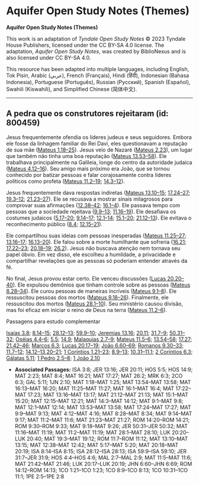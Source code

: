 # Aquifer Open Study Notes (Themes)

**Aquifer Open Study Notes (Themes)**

This work is an adaptation of *Tyndale Open Study Notes* © 2023 Tyndale House Publishers, licensed under the CC BY\-SA 4\.0 license. The adaptation, *Aquifer Open Study Notes*, was created by BiblioNexus and is also licensed under CC BY\-SA 4\.0\.

This resource has been adapted into multiple languages, including English, Tok Pisin, Arabic (عربي), French (Français), Hindi (हिंदी), Indonesian (Bahasa Indonesia), Portuguese (Português), Russian (Русский), Spanish (Español), Swahili (Kiswahili), and Simplified Chinese (简体中文).



--------------------------------

## A pedra que os construtores rejeitaram (id: 800459)

Jesus frequentemente ofendia os líderes judeus e seus seguidores. Embora ele fosse da linhagem familiar do Rei Davi, eles questionavam a reputação de sua mãe ([Mateus 1\.18–25](https://ref.ly/Matt1:18-Matt1:25)). Jesus veio de Nazaré ([Mateus 2\.23](https://ref.ly/Matt2:23)), um lugar que também não tinha uma boa reputação ([Mateus 13\.53–58](https://ref.ly/Matt13:53-Matt13:58)). Ele trabalhava principalmente na Galileia, longe do centro da autoridade judaica ([Mateus 4\.12–16](https://ref.ly/Matt4:12-Matt4:16)). Seu amigo mais próximo era João, que se tornou conhecido por batizar pessoas e falar corajosamente contra líderes políticos como profeta ([Mateus 11\.2–19](https://ref.ly/Matt11:2-Matt11:19); [14\.3–12](https://ref.ly/Matt14:3-Matt14:12)).

Jesus frequentemente dava respostas indiretas ([Mateus 13\.10–15](https://ref.ly/Matt13:10-Matt13:15); [17\.24–27](https://ref.ly/Matt17:24-Matt17:27); [19\.3–12](https://ref.ly/Matt19:3-Matt19:12); [21\.23–27](https://ref.ly/Matt21:23-Matt21:27)). Ele se recusava a mostrar sinais milagrosos para comprovar suas afirmações ([12\.38–42](https://ref.ly/Matt12:38-Matt12:42); [16\.1–4](https://ref.ly/Matt16:1-Matt16:4)). Ele passava tempo com pessoas que a sociedade rejeitava ([9\.9–13](https://ref.ly/Matt9:9-Matt9:13); [11\.16–19](https://ref.ly/Matt11:16-Matt11:19)). Ele desafiava os costumes judaicos ([5\.17–20](https://ref.ly/Matt5:17-Matt5:20); [9\.14–17](https://ref.ly/Matt9:14-Matt9:17); [12\.1–14](https://ref.ly/Matt12:1-Matt12:14); [15\.1–20](https://ref.ly/Matt15:1-Matt15:20); [21\.12–13](https://ref.ly/Matt21:12-Matt21:13)). Ele evitava o reconhecimento público ([8\.4](https://ref.ly/Matt8:4); [12\.15–21](https://ref.ly/Matt12:15-Matt12:21)).

Ele compartilhou suas ideias com pessoas inesperadas ([Mateus 11\.25–27](https://ref.ly/Matt11:25-Matt11:27); [13\.16–17](https://ref.ly/Matt13:16-Matt13:17); [16\.13–20](https://ref.ly/Matt16:13-Matt16:20)). Ele falou sobre a morte humilhante que sofreria ([16\.21](https://ref.ly/Matt16:21); [17\.22–23](https://ref.ly/Matt17:22-Matt17:23); [20\.18–19](https://ref.ly/Matt20:18-Matt20:19); [26\.2](https://ref.ly/Matt26:2)). Jesus não buscava atenção nem tornava seu papel óbvio. Em vez disso, ele escolheu a humildade, a privacidade e compartilhar revelações que as pessoas só poderiam entender através da fé.

No final, Jesus provou estar certo. Ele venceu discussões ([Lucas 20\.20–40](https://ref.ly/Luke20:20-Luke20:40)). Ele expulsou demônios que tinham controle sobre as pessoas ([Mateus 8\.28–34](https://ref.ly/Matt8:28-Matt8:34)). Ele curou pessoas de maneiras incríveis ([Mateus 9\.1–8](https://ref.ly/Matt9:1-Matt9:8)). Ele ressuscitou pessoas dos mortos ([Mateus 9\.18–26](https://ref.ly/Matt9:18-Matt9:26)). Finalmente, ele ressuscitou dos mortos ([Mateus 28\.1–10](https://ref.ly/Matt28:1-Matt28:10)). Seu ministério causou divisão, mas foi eficaz em iniciar o reino de Deus na terra ([Mateus 11\.2–6](https://ref.ly/Matt11:2-Matt11:6)).

Passagens para estudo complementar

[Isaías 3\.8](https://ref.ly/Isa3:8); [8\.14–15](https://ref.ly/Isa8:14-Isa8:15); [28\.12–13](https://ref.ly/Isa28:12-Isa28:13); [59\.9–10](https://ref.ly/Isa59:9-Isa59:10); [Jeremias 13\.16](https://ref.ly/Jer13:16); [20\.11](https://ref.ly/Jer20:11); [31\.7–9](https://ref.ly/Jer31:7-Jer31:9); [50\.31–32](https://ref.ly/Jer50:31-Jer50:32); [Oséias 4\.4–6](https://ref.ly/Hos4:4-Hos4:6); [5\.5](https://ref.ly/Hos5:5); [14\.9](https://ref.ly/Hos14:9); [Malaquias 2\.7–9](https://ref.ly/Mal2:7-Mal2:9); [Mateus 11\.5–6](https://ref.ly/Matt11:5-Matt11:6); [13\.54–58](https://ref.ly/Matt13:54-Matt13:58); [17\.27](https://ref.ly/Matt17:27); [21\.42–46](https://ref.ly/Matt21:42-Matt21:46); [Marcos 6\.3](https://ref.ly/Mark6:3); [Lucas 20\.17–19](https://ref.ly/Luke20:17-Luke20:19); [João 6\.60–69](https://ref.ly/John6:60-John6:69); [Romanos 9\.30–33](https://ref.ly/Rom9:30-Rom9:33); [11\.7–12](https://ref.ly/Rom11:7-Rom11:12); [14\.12–13](https://ref.ly/Rom14:12-Rom14:13),[20–21](https://ref.ly/Rom14:20-Rom14:21); [1 Coríntios 1\.21–23](https://ref.ly/1Cor1:21-1Cor1:23); [8\.9–13](https://ref.ly/1Cor8:9-1Cor8:13); [10\.31–11\.1](https://ref.ly/1Cor10:31-1Cor11:1); [2 Coríntios 6\.3](https://ref.ly/2Cor6:3); [Gálatas 5\.11](https://ref.ly/Gal5:11); [1 Pedro 2\.5–8](https://ref.ly/1Pet2:5-1Pet2:8); [1 João 2\.10](https://ref.ly/1John2:10)

* **Associated Passages:** ISA 3:8; JER 13:16; JER 20:11; HOS 5:5; HOS 14:9; MAT 2:23; MAT 8:4; MAT 16:21; MAT 17:27; MAT 26:2; MRK 6:3; 2CO 6:3; GAL 5:11; 1JN 2:10; MAT 1:18–MAT 1:25; MAT 13:54–MAT 13:58; MAT 16:13–MAT 16:20; MAT 11:25–MAT 11:27; MAT 16:1–MAT 16:4; MAT 17:22–MAT 17:23; MAT 13:16–MAT 13:17; MAT 21:12–MAT 21:13; MAT 15:1–MAT 15:20; MAT 12:15–MAT 12:21; MAT 14:3–MAT 14:12; MAT 9:1–MAT 9:8; MAT 12:1–MAT 12:14; MAT 13:53–MAT 13:58; MAT 17:24–MAT 17:27; MAT 9:9–MAT 9:13; MAT 4:12–MAT 4:16; MAT 8:28–MAT 8:34; MAT 9:14–MAT 9:17; MAT 11:2–MAT 11:6; MAT 21:23–MAT 21:27; ROM 14:20–ROM 14:21; ROM 9:30–ROM 9:33; MAT 9:18–MAT 9:26; JER 50:31–JER 50:32; MAT 11:16–MAT 11:19; MAT 11:2–MAT 11:19; MAT 28:1–MAT 28:10; LUK 20:20–LUK 20:40; MAT 19:3–MAT 19:12; ROM 11:7–ROM 11:12; MAT 13:10–MAT 13:15; MAT 12:38–MAT 12:42; MAT 5:17–MAT 5:20; MAT 20:18–MAT 20:19; ISA 8:14–ISA 8:15; ISA 28:12–ISA 28:13; ISA 59:9–ISA 59:10; JER 31:7–JER 31:9; HOS 4:4–HOS 4:6; MAL 2:7–MAL 2:9; MAT 11:5–MAT 11:6; MAT 21:42–MAT 21:46; LUK 20:17–LUK 20:19; JHN 6:60–JHN 6:69; ROM 14:12–ROM 14:13; 1CO 1:21–1CO 1:23; 1CO 8:9–1CO 8:13; 1CO 10:31–1CO 11:1; 1PE 2:5–1PE 2:8

